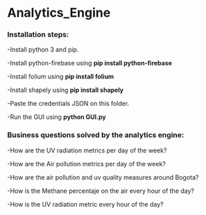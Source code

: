 # Analytics_Engine
### Installation steps:
-Install python 3 and pip.

-Install python-firebase using **pip install python-firebase**

-Install folium using **pip install folium**

-Install shapely using **pip install shapely**

-Paste the credentials JSON on this folder.

-Run the GUI using **python GUI.py**


### Business questions solved by the analytics engine:

-How are the UV radiation metrics per day of the week?

-How are the Air pollution metrics per day of the week?

-How are the air pollution and uv quality measures around Bogota?

-How is the Methane percentaje on the air every hour of the day?

-How is the UV radiation metric every hour of the day?
